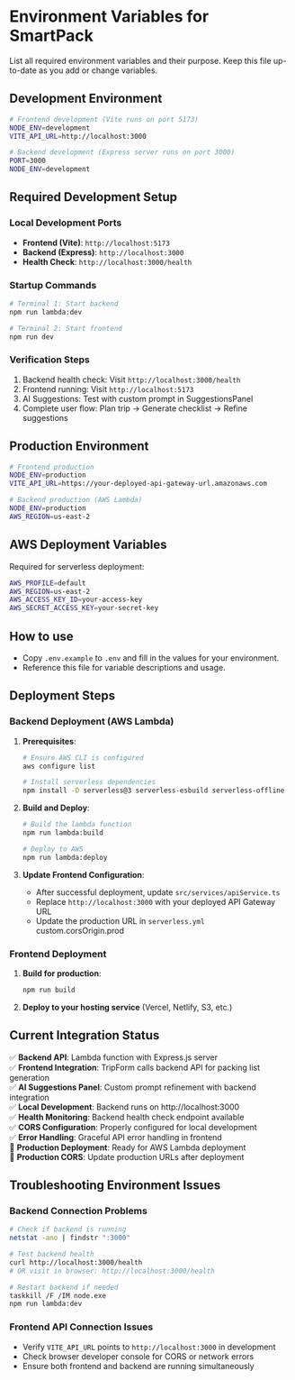 <!--
This file documents environment variables, setup, and configuration for SmartPack.
Keep this comment at the top; do not overwrite or remove it when updating the document.

How to update: Add or update entries whenever you add, remove, or change environment variables, setup steps, or configuration. Review after onboarding or infra changes.
-->

# Environment Variables for SmartPack

List all required environment variables and their purpose. Keep this file up-to-date as you add or change variables.

## Development Environment

```bash
# Frontend development (Vite runs on port 5173)
NODE_ENV=development
VITE_API_URL=http://localhost:3000

# Backend development (Express server runs on port 3000)
PORT=3000
NODE_ENV=development
```

## Required Development Setup

### Local Development Ports

- **Frontend (Vite)**: `http://localhost:5173`
- **Backend (Express)**: `http://localhost:3000`
- **Health Check**: `http://localhost:3000/health`

### Startup Commands

```bash
# Terminal 1: Start backend
npm run lambda:dev

# Terminal 2: Start frontend
npm run dev
```

### Verification Steps

1. Backend health check: Visit `http://localhost:3000/health`
2. Frontend running: Visit `http://localhost:5173`
3. AI Suggestions: Test with custom prompt in SuggestionsPanel
4. Complete user flow: Plan trip → Generate checklist → Refine suggestions

## Production Environment

```bash
# Frontend production
NODE_ENV=production
VITE_API_URL=https://your-deployed-api-gateway-url.amazonaws.com

# Backend production (AWS Lambda)
NODE_ENV=production
AWS_REGION=us-east-2
```

## AWS Deployment Variables

Required for serverless deployment:

```bash
AWS_PROFILE=default
AWS_REGION=us-east-2
AWS_ACCESS_KEY_ID=your-access-key
AWS_SECRET_ACCESS_KEY=your-secret-key
```

## How to use

- Copy `.env.example` to `.env` and fill in the values for your environment.
- Reference this file for variable descriptions and usage.

## Deployment Steps

### Backend Deployment (AWS Lambda)

1. **Prerequisites**:

   ```bash
   # Ensure AWS CLI is configured
   aws configure list

   # Install serverless dependencies
   npm install -D serverless@3 serverless-esbuild serverless-offline
   ```

2. **Build and Deploy**:

   ```bash
   # Build the lambda function
   npm run lambda:build

   # Deploy to AWS
   npm run lambda:deploy
   ```

3. **Update Frontend Configuration**:
   - After successful deployment, update `src/services/apiService.ts`
   - Replace `http://localhost:3000` with your deployed API Gateway URL
   - Update the production URL in `serverless.yml` custom.corsOrigin.prod

### Frontend Deployment

1. **Build for production**:

   ```bash
   npm run build
   ```

2. **Deploy to your hosting service** (Vercel, Netlify, S3, etc.)

## Current Integration Status

✅ **Backend API**: Lambda function with Express.js server  
✅ **Frontend Integration**: TripForm calls backend API for packing list generation  
✅ **AI Suggestions Panel**: Custom prompt refinement with backend integration  
✅ **Local Development**: Backend runs on http://localhost:3000  
✅ **Health Monitoring**: Backend health check endpoint available  
✅ **CORS Configuration**: Properly configured for local development  
✅ **Error Handling**: Graceful API error handling in frontend  
🚧 **Production Deployment**: Ready for AWS Lambda deployment  
🚧 **Production CORS**: Update production URLs after deployment

## Troubleshooting Environment Issues

### Backend Connection Problems

```bash
# Check if backend is running
netstat -ano | findstr ":3000"

# Test backend health
curl http://localhost:3000/health
# OR visit in browser: http://localhost:3000/health

# Restart backend if needed
taskkill /F /IM node.exe
npm run lambda:dev
```

### Frontend API Connection Issues

- Verify `VITE_API_URL` points to `http://localhost:3000` in development
- Check browser developer console for CORS or network errors
- Ensure both frontend and backend are running simultaneously
